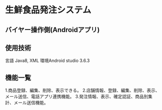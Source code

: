 # 生鮮食品発注システム

## バイヤー操作側(Androidアプリ)

## 使用技術
言語 Java8, XML
環境Android studio 3.6.3

## 機能一覧
1.商品登録、編集、削除、表示できる。
2.店舗情報、登録、編集、削除、表示、メール送信、電話アプリ連携機能。
3.発注情報、表示、確定認証、商品別集計、メール送信機能。
